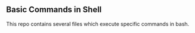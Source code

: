 ## Basic Commands in Shell

This repo contains several files which execute specific commands in bash.
